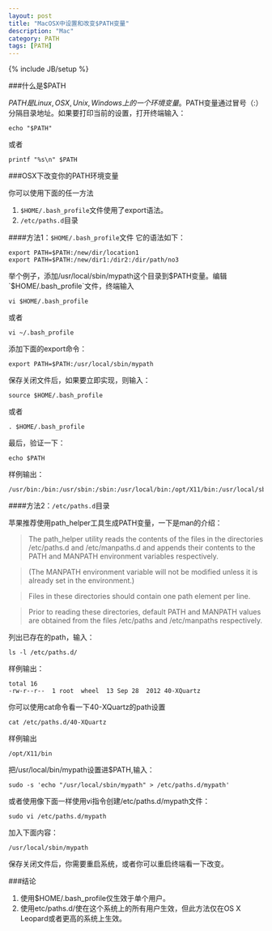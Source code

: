 ```yaml
---
layout: post
title: "MacOSX中设置和改变$PATH变量"
description: "Mac"
category: PATH
tags: [PATH]
---
```

{% include JB/setup %}

###什么是$PATH

$PATH是Linux,OS X,Unix,Windows上的一个环境变量。$PATH变量通过冒号（:）分隔目录地址。如果要打印当前的设置，打开终端输入：

	echo "$PATH"

或者

	printf "%s\n" $PATH
	
###OSX下改变你的PATH环境变量

你可以使用下面的任一方法

1. `$HOME/.bash_profile`文件使用了export语法。
2. `/etc/paths.d`目录

####方法1：`$HOME/.bash_profile`文件
它的语法如下：

	export PATH=$PATH:/new/dir/location1
	export PATH=$PATH:/new/dir1:/dir2:/dir/path/no3

举个例子，添加/usr/local/sbin/mypath这个目录到$PATH变量。编辑`$HOME/.bash_profile`文件，终端输入

	vi $HOME/.bash_profile
	
或者

	vi ~/.bash_profile
	
添加下面的export命令：

	export PATH=$PATH:/usr/local/sbin/mypath
	
保存关闭文件后，如果要立即实现，则输入：

	source $HOME/.bash_profile
	
或者

	. $HOME/.bash_profile
	
最后，验证一下：

	echo $PATH
	
样例输出：

	/usr/bin:/bin:/usr/sbin:/sbin:/usr/local/bin:/opt/X11/bin:/usr/local/sbin/mypath
	
####方法2：`/etc/paths.d`目录

苹果推荐使用path_helper工具生成PATH变量，一下是man的介绍：

>The path_helper utility reads the contents of the files in the directories /etc/paths.d and /etc/manpaths.d and appends their contents to the PATH and MANPATH 
environment variables respectively.

>(The MANPATH environment variable will not be modified unless it is already set in the environment.)

>Files in these directories should contain one path element per line.

>Prior to reading these directories, default PATH and MANPATH values are obtained from the files /etc/paths and /etc/manpaths respectively.

列出已存在的path，输入：

	ls -l /etc/paths.d/

样例输出：

	total 16
	-rw-r--r--  1 root  wheel  13 Sep 28  2012 40-XQuartz
	
你可以使用cat命令看一下40-XQuartz的path设置

	cat /etc/paths.d/40-XQuartz
	
样例输出

	/opt/X11/bin

把/usr/local/bin/mypath设置进$PATH,输入：

	sudo -s 'echo "/usr/local/sbin/mypath" > /etc/paths.d/mypath'
	
或者使用像下面一样使用vi指令创建/etc/paths.d/mypath文件：

	sudo vi /etc/paths.d/mypath
	
加入下面内容：

	/usr/local/sbin/mypath
	
保存关闭文件后，你需要重启系统，或者你可以重启终端看一下改变。

###结论
1. 使用$HOME/.bash_profile仅生效于单个用户。
2. 使用etc/paths.d/使在这个系统上的所有用户生效，但此方法仅在OS X Leopard或者更高的系统上生效。
